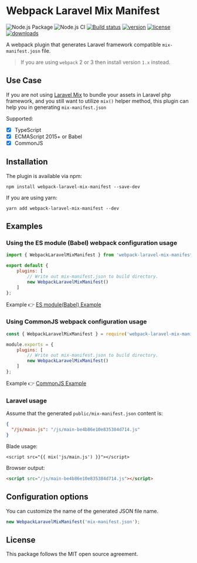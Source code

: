 # Webpack Laravel Mix Manifest

![Node.js Package](https://github.com/medz/webpack-laravel-mix-manifest/workflows/Node.js%20Package/badge.svg)
![Node.js CI](https://github.com/medz/webpack-laravel-mix-manifest/workflows/Node.js%20CI/badge.svg)
[![Build status](https://ci.appveyor.com/api/projects/status/03vskuss6wny910u?svg=true)](https://ci.appveyor.com/project/medz/webpack-laravel-mix-manifest)
[![version](https://badgen.net/npm/v/webpack-laravel-mix-manifest)](https://www.npmjs.com/package/webpack-laravel-mix-manifest)
[![license](https://badgen.net/github/license/medz/webpack-laravel-mix-manifest)](https://github.com/medz/webpack-laravel-mix-manifest)
[![downloads](https://badgen.net/npm/dt/webpack-laravel-mix-manifest)](https://www.npmjs.com/package/webpack-laravel-mix-manifest)

A webpack plugin that generates Laravel framework compatible `mix-manifest.josn` file.

> If you are using `webpack` 2 or 3 then install version `1.x` instead.

## Use Case

If you are not using [Laravel Mix](https://github.com/JeffreyWay/laravel-mix) to bundle your assets in Laravel php framework, 
and you still want to utilize `mix()` helper method, this plugin can help you in generating `mix-manifest.json`

Supported: 

- [x] TypeScript
- [x] ECMAScript 2015+ or Babel
- [x] CommonJS

## Installation

The plugin is available via npm:

```shell
npm install webpack-laravel-mix-manifest --save-dev
```
If you are using yarn:

```shell
yarn add webpack-laravel-mix-manifest --dev
```

## Examples

### Using the ES module (Babel) webpack configuration usage

```js
import { WebpackLaravelMixManifest } from 'webpack-laravel-mix-manifest';

export default {
    plugins: [
        // Write out mix-manifest.json to build directory.
        new WebpackLaravelMixManifest()
    ]
};
```

Example 👉 [ES module(Babel) Example](examples/dev-es-module)

### Using CommonJS webpack configuration usage

```js
const { WebpackLaravelMixManifest } = require('webpack-laravel-mix-manifest');

module.exports = {
    plugins: [
        // Write out mix-manifest.json to build directory.
        new WebpackLaravelMixManifest()
    ]
};
```

Example 👉 [CommonJS Example](examples/dev-commonjs-module)

### Laravel usage

Assume that the generated `public/mix-manifest.json` content is:

```json
{
  "/js/main.js": "/js/main-be4b86e10e835384d714.js"
}
```

Blade usage:

```blade
<script src="{{ mix('js/main.js') }}"></script>
```

Browser output:

```html
<script src="/js/main-be4b86e10e835384d714.js"></script>
```

## Configuration options

You can customize the name of the generated JSON file name.

```js
new WebpackLaravelMixManifest('mix-manifest.json');
```

## License

This package follows the MIT open source agreement.
